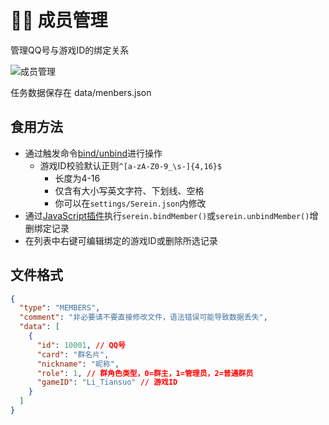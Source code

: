 
# 👨‍💼 成员管理

管理QQ号与游戏ID的绑定关系

![成员管理](/img/members.png)

任务数据保存在 data/menbers.json

## 食用方法

- 通过触发命令[bind/unbind](command#绑定游戏id)进行操作
  - 游戏ID校验默认正则`^[a-zA-Z0-9_\s-]{4,16}$`
    - 长度为4-16
    - 仅含有大小写英文字符、下划线、空格
    - 你可以在`settings/Serein.json`内修改
- 通过[JavaScript插件](../development/function/binder#👨🏻🤝👨🏻-绑定解绑)执行`serein.bindMember()`或`serein.unbindMember()`增删绑定记录
- 在列表中右键可编辑绑定的游戏ID或删除所选记录

## 文件格式

```json title='data/members.json'
{
  "type": "MEMBERS",
  "comment": "非必要请不要直接修改文件，语法错误可能导致数据丢失",
  "data": [
    {
      "id": 10001, // QQ号
      "card": "群名片",
      "nickname": "昵称",
      "role": 1, // 群角色类型，0=群主，1=管理员，2=普通群员
      "gameID": "Li_Tiansuo" // 游戏ID
    }
  ]
}
```
